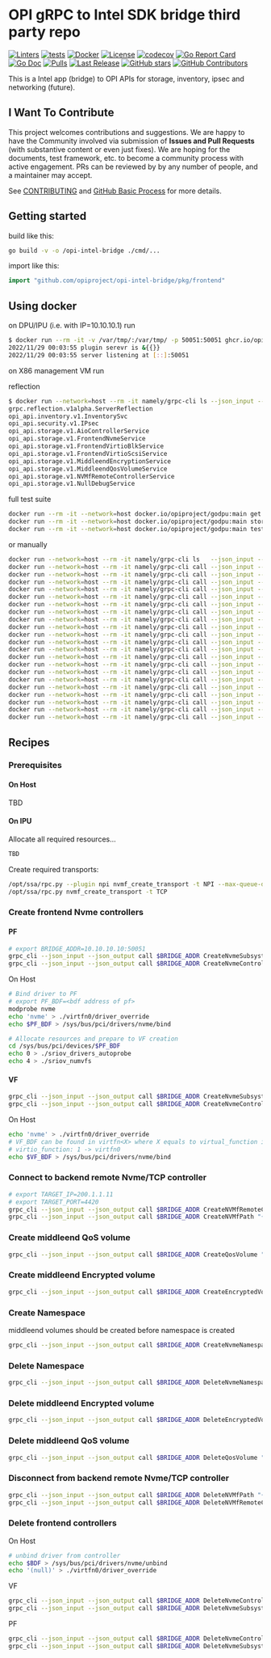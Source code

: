 # OPI gRPC to Intel SDK bridge third party repo

[![Linters](https://github.com/opiproject/opi-intel-bridge/actions/workflows/linters.yml/badge.svg)](https://github.com/opiproject/opi-intel-bridge/actions/workflows/linters.yml)
[![tests](https://github.com/opiproject/opi-intel-bridge/actions/workflows/go.yml/badge.svg)](https://github.com/opiproject/opi-intel-bridge/actions/workflows/go.yml)
[![Docker](https://github.com/opiproject/opi-intel-bridge/actions/workflows/docker-publish.yml/badge.svg)](https://github.com/opiproject/opi-intel-bridge/actions/workflows/docker-publish.yml)
[![License](https://img.shields.io/github/license/opiproject/opi-intel-bridge?style=flat-square&color=blue&label=License)](https://github.com/opiproject/opi-intel-bridge/blob/master/LICENSE)
[![codecov](https://codecov.io/gh/opiproject/opi-intel-bridge/branch/main/graph/badge.svg)](https://codecov.io/gh/opiproject/opi-intel-bridge)
[![Go Report Card](https://goreportcard.com/badge/github.com/opiproject/opi-intel-bridge)](https://goreportcard.com/report/github.com/opiproject/opi-intel-bridge)
[![Go Doc](https://img.shields.io/badge/godoc-reference-blue.svg)](http://godoc.org/github.com/opiproject/opi-intel-bridge)
[![Pulls](https://img.shields.io/docker/pulls/opiproject/opi-intel-bridge.svg?logo=docker&style=flat&label=Pulls)](https://hub.docker.com/r/opiproject/opi-intel-bridge)
[![Last Release](https://img.shields.io/github/v/release/opiproject/opi-intel-bridge?label=Latest&style=flat-square&logo=go)](https://github.com/opiproject/opi-intel-bridge/releases)
[![GitHub stars](https://img.shields.io/github/stars/opiproject/opi-intel-bridge.svg?style=flat-square&label=github%20stars)](https://github.com/opiproject/opi-intel-bridge)
[![GitHub Contributors](https://img.shields.io/github/contributors/opiproject/opi-intel-bridge.svg?style=flat-square)](https://github.com/opiproject/opi-intel-bridge/graphs/contributors)

This is a Intel app (bridge) to OPI APIs for storage, inventory, ipsec and networking (future).

## I Want To Contribute

This project welcomes contributions and suggestions.  We are happy to have the Community involved via submission of **Issues and Pull Requests** (with substantive content or even just fixes). We are hoping for the documents, test framework, etc. to become a community process with active engagement.  PRs can be reviewed by by any number of people, and a maintainer may accept.

See [CONTRIBUTING](https://github.com/opiproject/opi/blob/main/CONTRIBUTING.md) and [GitHub Basic Process](https://github.com/opiproject/opi/blob/main/doc-github-rules.md) for more details.

## Getting started

build like this:

```bash
go build -v -o /opi-intel-bridge ./cmd/...
```

import like this:

```go
import "github.com/opiproject/opi-intel-bridge/pkg/frontend"
```

## Using docker

on DPU/IPU (i.e. with IP=10.10.10.1) run

```bash
$ docker run --rm -it -v /var/tmp/:/var/tmp/ -p 50051:50051 ghcr.io/opiproject/opi-intel-bridge:main
2022/11/29 00:03:55 plugin serevr is &{{}}
2022/11/29 00:03:55 server listening at [::]:50051
```

on X86 management VM run

reflection

```bash
$ docker run --network=host --rm -it namely/grpc-cli ls --json_input --json_output localhost:50051
grpc.reflection.v1alpha.ServerReflection
opi_api.inventory.v1.InventorySvc
opi_api.security.v1.IPsec
opi_api.storage.v1.AioControllerService
opi_api.storage.v1.FrontendNvmeService
opi_api.storage.v1.FrontendVirtioBlkService
opi_api.storage.v1.FrontendVirtioScsiService
opi_api.storage.v1.MiddleendEncryptionService
opi_api.storage.v1.MiddleendQosVolumeService
opi_api.storage.v1.NVMfRemoteControllerService
opi_api.storage.v1.NullDebugService
```

full test suite

```bash
docker run --rm -it --network=host docker.io/opiproject/godpu:main get --addr="10.10.10.10:50051"
docker run --rm -it --network=host docker.io/opiproject/godpu:main storagetest --addr="10.10.10.10:50051"
docker run --rm -it --network=host docker.io/opiproject/godpu:main test --addr=10.10.10.10:50151 --pingaddr=8.8.8.1"
```

or manually

```bash
docker run --network=host --rm -it namely/grpc-cli ls   --json_input --json_output 10.10.10.10:50051 -l
docker run --network=host --rm -it namely/grpc-cli call --json_input --json_output 10.10.10.10:50051 CreateNvmeSubsystem "{nvme_subsystem : {spec : {nqn: 'nqn.2022-09.io.spdk:opitest2', serial_number: 'myserial2', model_number: 'mymodel2', max_namespaces: 11} }, nvme_subsystem_id : 'subsystem2' }"
docker run --network=host --rm -it namely/grpc-cli call --json_input --json_output 10.10.10.10:50051 ListNvmeSubsystems "{parent : 'todo'}"
docker run --network=host --rm -it namely/grpc-cli call --json_input --json_output 10.10.10.10:50051 GetNvmeSubsystem "{name : '//storage.opiproject.org/volumes/subsystem2'}"
docker run --network=host --rm -it namely/grpc-cli call --json_input --json_output 10.10.10.10:50051 CreateNvmeController "{nvme_controller : {spec : {nvme_controller_id: 2, subsystem_id : { value : '//storage.opiproject.org/volumes/subsystem2' }, pcie_id : {physical_function : 0}, max_nsq:5, max_ncq:5 } }, nvme_controller_id : 'controller1'}"
docker run --network=host --rm -it namely/grpc-cli call --json_input --json_output 10.10.10.10:50051 ListNvmeControllers "{parent : '//storage.opiproject.org/volumes/subsystem2'}"
docker run --network=host --rm -it namely/grpc-cli call --json_input --json_output 10.10.10.10:50051 GetNvmeController "{name : '//storage.opiproject.org/volumes/controller1'}"
docker run --network=host --rm -it namely/grpc-cli call --json_input --json_output 10.10.10.10:50051 CreateNvmeNamespace "{nvme_namespace : {spec : {subsystem_id : { value : '//storage.opiproject.org/volumes/subsystem2' }, volume_id : { value : 'Malloc0' }, 'host_nsid' : '10', uuid:{value : '1b4e28ba-2fa1-11d2-883f-b9a761bde3fb'}, nguid: '1b4e28ba-2fa1-11d2-883f-b9a761bde3fb', eui64: 1967554867335598546 } }, nvme_namespace_id: 'namespace1'}"
docker run --network=host --rm -it namely/grpc-cli call --json_input --json_output 10.10.10.10:50051 ListNvmeNamespaces "{parent : '//storage.opiproject.org/volumes/subsystem2'}"
docker run --network=host --rm -it namely/grpc-cli call --json_input --json_output 10.10.10.10:50051 GetNvmeNamespace "{name : '//storage.opiproject.org/volumes/namespace1'}"
docker run --network=host --rm -it namely/grpc-cli call --json_input --json_output 10.10.10.10:50051 NvmeNamespaceStats "{namespace_id : {value : '//storage.opiproject.org/volumes/namespace1'} }"
docker run --network=host --rm -it namely/grpc-cli call --json_input --json_output 10.10.10.10:50051 CreateNVMfRemoteController "{nv_mf_remote_controller : {multipath: 'NVME_MULTIPATH_MULTIPATH'}, nv_mf_remote_controller_id: 'nvmetcp12'}"
docker run --network=host --rm -it namely/grpc-cli call --json_input --json_output 10.10.10.10:50051 ListNVMfRemoteControllers "{}"
docker run --network=host --rm -it namely/grpc-cli call --json_input --json_output 10.10.10.10:50051 GetNVMfRemoteController "{name: '//storage.opiproject.org/volumes/nvmetcp12'}"
docker run --network=host --rm -it namely/grpc-cli call --json_input --json_output 10.10.10.10:50051 CreateNVMfPath "{nv_mf_path : {controller_id: {value: '//storage.opiproject.org/volumes/nvmetcp12'}, traddr:'11.11.11.2', subnqn:'nqn.2016-06.com.opi.spdk.target0', trsvcid:'4444', trtype:'NVME_TRANSPORT_TCP', adrfam:'NVMF_ADRFAM_IPV4', hostnqn:'nqn.2014-08.org.nvmexpress:uuid:feb98abe-d51f-40c8-b348-2753f3571d3c'}, nv_mf_path_id: 'nvmetcp12path0'}"
docker run --network=host --rm -it namely/grpc-cli call --json_input --json_output 10.10.10.10:50051 ListNVMfPaths "{parent : 'todo'}"
docker run --network=host --rm -it namely/grpc-cli call --json_input --json_output 10.10.10.10:50051 GetNVMfPath "{name: '//storage.opiproject.org/volumes/nvmetcp12path0'}"
docker run --network=host --rm -it namely/grpc-cli call --json_input --json_output 10.10.10.10:50051 DeleteNVMfPath "{name: '//storage.opiproject.org/volumes/nvmetcp12path0'}"
docker run --network=host --rm -it namely/grpc-cli call --json_input --json_output 10.10.10.10:50051 DeleteNVMfRemoteController "{name: '//storage.opiproject.org/volumes/nvmetcp12'}"
docker run --network=host --rm -it namely/grpc-cli call --json_input --json_output 10.10.10.10:50051 DeleteNvmeNamespace "{name : '//storage.opiproject.org/volumes/namespace1'}"
docker run --network=host --rm -it namely/grpc-cli call --json_input --json_output 10.10.10.10:50051 DeleteNvmeController "{name : '//storage.opiproject.org/volumes/controller1'}"
docker run --network=host --rm -it namely/grpc-cli call --json_input --json_output 10.10.10.10:50051 DeleteNvmeSubsystem "{name : '//storage.opiproject.org/volumes/subsystem2'}"
```

## Recipes

### Prerequisites

#### On Host

TBD

#### On IPU

Allocate all required resources...

```bash
TBD
```

Create required transports:

```bash
/opt/ssa/rpc.py --plugin npi nvmf_create_transport -t NPI --max-queue-depth 4096  --max-io-size 65536 --io-unit-size 4096 --lbads 4096 --log-level ERROR
/opt/ssa/rpc.py nvmf_create_transport -t TCP
```

### Create frontend Nvme controllers

#### PF

```bash
# export BRIDGE_ADDR=10.10.10.10:50051
grpc_cli --json_input --json_output call $BRIDGE_ADDR CreateNvmeSubsystem "{nvme_subsystem : {spec : {nqn: 'nqn.2022-09.io.spdk:opitest-0.0', serial_number: 'mev-opi-serial', model_number: 'mev-opi-model', max_namespaces: 11} }, nvme_subsystem_id : 'subsystem00' }"
grpc_cli --json_input --json_output call $BRIDGE_ADDR CreateNvmeController "{nvme_controller : {spec : {nvme_controller_id: 0, subsystem_id : { value : '//storage.opiproject.org/volumes/subsystem00' }, pcie_id : {physical_function : 0, virtual_function : 0}, max_nsq:5, max_ncq:5} }, nvme_controller_id : 'controller0' }"
```

On Host

```bash
# Bind driver to PF
# export PF_BDF=<bdf address of pf>
modprobe nvme
echo 'nvme' > ./virtfn0/driver_override
echo $PF_BDF > /sys/bus/pci/drivers/nvme/bind

# Allocate resources and prepare to VF creation
cd /sys/bus/pci/devices/$PF_BDF
echo 0 > ./sriov_drivers_autoprobe
echo 4 > ./sriov_numvfs
```

#### VF

```bash
grpc_cli --json_input --json_output call $BRIDGE_ADDR CreateNvmeSubsystem "{nvme_subsystem : {spec : {nqn: 'nqn.2022-09.io.spdk:opitest-0.1', serial_number: 'mev-opi-serial', model_number: 'mev-opi-model', max_namespaces: 11} }, nvme_subsystem_id : 'subsystem01' }"
grpc_cli --json_input --json_output call $BRIDGE_ADDR CreateNvmeController "{nvme_controller : {spec : {nvme_controller_id: 2, subsystem_id : { value : '//storage.opiproject.org/volumes/subsystem01' }, pcie_id : {physical_function : 0, virtual_function : 1}, max_nsq:5, max_ncq:5, max_limit: {rd_iops_kiops: 5}} }, nvme_controller_id : 'controller1' }"
```

On Host

```bash
echo 'nvme' > ./virtfn0/driver_override
# VF_BDF can be found in virtfn<X> where X equals to virtual_function in CreateNvmeController minus 1 e.g.
# virtio_function: 1 -> virtfn0
echo $VF_BDF > /sys/bus/pci/drivers/nvme/bind
```

### Connect to backend remote Nvme/TCP controller

```bash
# export TARGET_IP=200.1.1.11
# export TARGET_PORT=4420
grpc_cli --json_input --json_output call $BRIDGE_ADDR CreateNVMfRemoteController "{nv_mf_remote_controller : {multipath: 'NVME_MULTIPATH_MULTIPATH'}, nv_mf_remote_controller_id: 'nvmetcp12'}"
grpc_cli --json_input --json_output call $BRIDGE_ADDR CreateNVMfPath "{nv_mf_path: {controller_id: {value: '//storage.opiproject.org/volumes/nvmetcp12'}, traddr:'$TARGET_IP', subnqn:'nqn.2016-06.io.spdk:cnode1', trsvcid:'$TARGET_PORT', trtype:'NVME_TRANSPORT_TCP', adrfam:'NVMF_ADRFAM_IPV4', hostnqn:'nqn.2016-06.io.spdk:cnode1'}, nv_mf_path_id: 'nvmetcp12path0'}"
```

### Create middleend QoS volume

```bash
grpc_cli --json_input --json_output call $BRIDGE_ADDR CreateQosVolume "{'qos_volume' : {'volume_id' : { 'value':'nvmetcp12n1'}, 'max_limit' : { 'rw_iops_kiops': 3 } }, 'qos_volume_id' : 'qosvolume0' }"
```

### Create middleend Encrypted volume

```bash
grpc_cli --json_input --json_output call $BRIDGE_ADDR CreateEncryptedVolume "{'encrypted_volume': { 'cipher': 'ENCRYPTION_TYPE_AES_XTS_128', 'volume_id': { 'value': 'nvmetcp12n1'}, 'key': 'MDAwMTAyMDMwNDA1MDYwNzA4MDkwYTBiMGMwZDBlMGY='}, 'encrypted_volume_id': 'encnvmetcp12n1' }"
```

### Create Namespace

middleend volumes should be created before namespace is created

```bash
grpc_cli --json_input --json_output call $BRIDGE_ADDR CreateNvmeNamespace "{nvme_namespace : {spec : {subsystem_id : { value : '//storage.opiproject.org/volumes/subsystem01' }, volume_id : { value : 'nvmetcp12n1' }, 'host_nsid' : '5', uuid:{value : '1b4e28ba-2fa1-11d2-883f-b9a761bde3fc'}, nguid: '1b4e28ba-2fa1-11d2-883f-b9a761bde3fc', eui64: 1967554867335598547 } }, nvme_namespace_id: 'namespace1' }"
```

### Delete Namespace

```bash
grpc_cli --json_input --json_output call $BRIDGE_ADDR DeleteNvmeNamespace "{name : '//storage.opiproject.org/volumes/namespace1'}"
```

### Delete middleend Encrypted volume

```bash
grpc_cli --json_input --json_output call $BRIDGE_ADDR DeleteEncryptedVolume "{'name': '//storage.opiproject.org/volumes/encnvmetcp12n1'}"
```

### Delete middleend QoS volume

```bash
grpc_cli --json_input --json_output call $BRIDGE_ADDR DeleteQosVolume "{name : '//storage.opiproject.org/volumes/qosvolume0'}"
```

### Disconnect from backend remote Nvme/TCP controller

```bash
grpc_cli --json_input --json_output call $BRIDGE_ADDR DeleteNVMfPath "{name: '//storage.opiproject.org/volumes/nvmetcp12path0'}"
grpc_cli --json_input --json_output call $BRIDGE_ADDR DeleteNVMfRemoteController "{name: '//storage.opiproject.org/volumes/nvmetcp12'}"
```

### Delete frontend controllers

On Host

```bash
# unbind driver from controller
echo $BDF > /sys/bus/pci/drivers/nvme/unbind
echo '(null)' > ./virtfn0/driver_override
```

VF

```bash
grpc_cli --json_input --json_output call $BRIDGE_ADDR DeleteNvmeController "{name : '//storage.opiproject.org/volumes/controller1'}"
grpc_cli --json_input --json_output call $BRIDGE_ADDR DeleteNvmeSubsystem "{name : '//storage.opiproject.org/volumes/subsystem01'}"
```

PF

```bash
grpc_cli --json_input --json_output call $BRIDGE_ADDR DeleteNvmeController "{name : '//storage.opiproject.org/volumes/controller0'}"
grpc_cli --json_input --json_output call $BRIDGE_ADDR DeleteNvmeSubsystem "{name : '//storage.opiproject.org/volumes/subsystem00'}"
```
